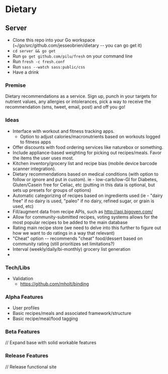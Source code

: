 # Dietary

## Server

* Clone this repo into your Go workspace (~/go/src/github.com/jesseobrien/dietary -- you can go get it)
* `cd server && go get`
* Run `go get github.com/pilu/fresh` on your command line
* Run `fresh -c fresh.conf`
* Run `sass --watch sass:public/css`
* Have a drink

### Premise

Dietary recommendations as a service. Sign up, punch in your targets for nutrient values, any allergies or intolerances, pick a way to receive the recommendation (sms, tweet, email, post) and off you go!

### Ideas

* Interface with workout and fitness tracking apps.
   * Option to adjust calories/macronutrients based on workouts logged to fitness apps
* Offer discounts with food ordering services like naturebox or something.
* Include appliance-based weighting for picking out recipes/meals. Favor the items the user uses most.
* Kitchen inventory/grocery list and recipe bias (mobile device barcode scanner integration).
* Dietary recommendations based on medical conditions (with option to follow or ignore and put in custom). ie - low-carb/low-GI for Diabetes, Gluten/Casein free for Celiac, etc (putting in this data is optional, but sets up presets for groups of options)
* Automatic categorizing of recipes based on ingredients used (ie - "dairy free" if no dairy is used, "paleo" if no dairy, refined sugar, or grain is used, etc)
* Fill/augment data from recipe APIs, such as http://api.bigoven.com/
* Allow for community-submitted recipes, voting systems allows for the most popular recipes to be added to the main database
* Rating main recipe store (we need to delve into this further to figure out how we want to do ratings in a way that relevant)
* "Cheat" option -- recommends "cheat" food/dessert based on community rating (still prioritizes set limitations?)
* Interval (weekly/daily/bi-monthly) grocery list generation
* 

### Tech/Libs

* Validation
  * https://github.com/mholt/binding

### Alpha Features

* User profiles
* Basic recipes/meals and associated framework/structure
* Basic recipe/meal/food tagging

### Beta Features

// Expand base with solid workable features

### Release Features

// Release functional site
